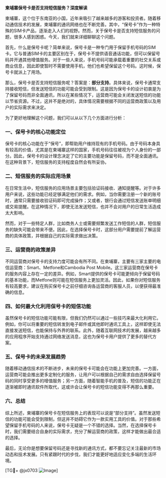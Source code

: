 **柬埔寨保号卡是否支持短信服务？深度解读**

柬埔寨，这个位于东南亚的小国，近年来吸引了越来越多的游客和投资者。随着移动通信技术的发展，柬埔寨的通讯网络也在不断完善。其中，“保号卡”作为一种特殊的SIM卡产品，逐渐走入人们的视野。然而，关于保号卡是否支持短信服务的问题，很多人感到困惑。今天，我们就来详细聊聊这个问题。

首先，什么是保号卡呢？简单来说，保号卡是一种专门用于保留手机号码的SIM卡。它与普通SIM卡的主要区别在于，保号卡不提供语音通话功能，但可以保留号码并开通其他增值服务。对于一些人来说，手机号码可能承载着重要的社交关系或商业信息，因此即使暂时不需要使用手机，他们也希望保留这个号码。这时候，保号卡就派上了用场。

那么，保号卡是否支持短信服务呢？答案是：**部分支持**。具体来说，保号卡通常支持接收短信，但发送短信的功能可能会受到限制。这是因为保号卡的设计初衷是为了保留号码而非全面通讯，所以在某些情况下，运营商可能会关闭发送短信的功能以节省资源。不过，这并不是绝对的，具体情况需要根据不同的运营商政策以及用户的实际需求来决定。

为了更好地理解这个问题，我们可以从以下几个方面进行分析：

### 一、保号卡的核心功能定位

保号卡的核心功能在于“保号”，即帮助用户维持现有的手机号码。由于号码本身具有较高的价值，尤其是在柬埔寨这样的国家，手机号码往往被视为个人身份的一部分。因此，保号卡的设计理念决定了它的主要功能是保留号码，而不是全面通讯。在这种背景下，短信服务的支持程度自然会有所妥协。

### 二、短信服务的实际应用场景

在日常生活中，短信服务的应用场景主要包括验证码接收、通知提醒等。对于许多用户来说，这些功能已经足够满足他们的需求。例如，当你需要注册一个新的账号时，通常只需要接收验证码即可完成操作；又或者，银行会通过短信发送账单明细或交易提醒。在这种情况下，即使无法发送短信，也并不会对用户的日常生活造成太大影响。

然而，对于一些特定人群，比如商务人士或需要频繁发送工作短信的人群，短信服务的缺失可能会带来不便。因此，在选择保号卡时，这部分用户需要提前了解运营商的具体政策，并根据自己的实际需求做出决策。

### 三、运营商的政策差异

不同运营商对保号卡的支持力度可能会有所不同。在柬埔寨，主要有三家主要的电信运营商：Smart、Metfone和Cambodia Post Mobile。这三家运营商在保号卡的服务内容上存在一定的差异。例如，Smart提供的保号卡可能更倾向于保留号码的基本功能，而Metfone则可能在短信服务上更加灵活。因此，如果你对短信服务有较高要求，建议在购买保号卡之前仔细咨询各运营商的客服人员，以便获得最准确的信息。

### 四、如何最大化利用保号卡的短信功能

虽然保号卡的短信功能可能有限，但我们仍然可以通过一些技巧来最大化利用它。例如，你可以将重要的短信转发到电子邮件或其他即时通讯工具上，这样即使无法直接发送短信，也能保持与外界的联系。此外，随着互联网技术的发展，越来越多的应用程序开始支持通过网络发送消息，这也为保号卡用户提供了更多的替代方案。

### 五、保号卡的未来发展趋势

随着移动通信技术的不断进步，未来的保号卡可能会在功能上更加完善。一方面，运营商可能会推出更多定制化的服务，让用户可以根据自己的需求自由选择保留号码的同时享受更多的增值服务；另一方面，随着智能手机的普及，短信的功能正在逐渐被即时通讯软件所取代，这或许会让保号卡的短信功能变得不再那么重要。

### 六、总结

综上所述，柬埔寨的保号卡在短信服务上的表现可以说是“部分支持”。虽然发送短信的功能可能会受到限制，但这并不妨碍它作为一款实用工具的价值。对于那些希望保留手机号码的人来说，保号卡无疑是一个不错的选择。当然，在选择保号卡时，我们需要结合自身的实际需求，充分了解运营商的政策，这样才能做出最合适的选择。

最后，无论你是想要保留号码还是寻找新的通讯方式，都不要忘记关注最新的市场动态和技术发展。只有紧跟时代的步伐，我们才能更好地适应变化多端的生活环境。

[TG💪+ @jx0703 ![Image](https://github.com/user-attachments/assets/dbca1d08-cadb-493c-b0ec-ad6f7a83f270)]